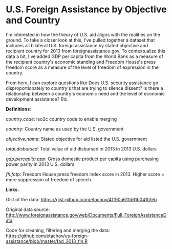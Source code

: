 # U.S. Foreign Assistance by Objective and Country

I'm interested in how the theory of U.S. aid aligns with the realities on the ground. To take a closer look at this, I've pulled together a dataset that includes all bilateral U.S. foreign assistance by stated objective and recipient country for 2013 from foreignassistance.gov. To contextualize this data a bit, I've added GDP per capita from the World Bank as a measure of the recipient country's economic standing and Freedom House's press freedom score as a measure of the level of freedom of expression in the country. 

From here, I can explore questions like Does U.S. security assistance go disproportionately to country's that are trying to silence dissent? Is there a relationship between a country's economic need and the level of economic development assistance? Etc.

**Definitions**:

*country.code*: Iso2c country code to enable merging

*country*: Country name as used by the U.S. government

*objective.name*: Stated objective for aid listed the U.S. government

*total.disbursed*: Total value of aid disbursed in 2013 in 2013 U.S. dollars

*gdp.percapita.ppp*: Gross domestic product per capita using purchasing power parity in 2013 U.S. dollars

*fh.fotp*: Freedom House press freedom index score in 2013. Higher score = more suppression of freedom of speech.

**Links**:

Gist of the data: https://gist.github.com/etachov/41f90a611d61b041b1eb

Original data source: http://www.foreignassistance.gov/web/Documents/Full_ForeignAssistanceData

Code for cleaning, filtering and merging the data: https://github.com/etachov/us-foreign-assistance/blob/master/fad_2013_fin.R